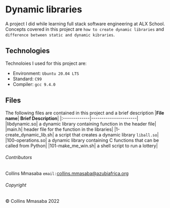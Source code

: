# Dynamic libraries
A project I did while learning full stack software engineering at ALX School. Concepts covered in this project are `how to create dynamic libraries` and `difference between static and dynamic kibraries`.

## Technologies
Technoloies I used for this project are:
- Environment: `Ubuntu 20.04 LTS`
- Standard: `C99`
- Compiler: `gcc 9.4.0`

## Files
The following files are contained in this project and a brief description
|**File name**| **Brief Description**|
|:-------------|----------------------|
|libdynamic.so| a dynamic library containing function in the header file|
|main.h| header file for the function in the libraries|
|1-create_dynamic_lib.sh| a script that creates a dynamic library `liball.so`|
|100-operations.so| a dynamic library containing C functions that can be called from Python|
|101-make_me_win.sh| a shell script to run a lottery|

###### Contributors ######
Collins Mmasaba `email:`<collins.mmasaba@azubiafrica.org>

###### Copyright ######
© Collins Mmasaba 2022
